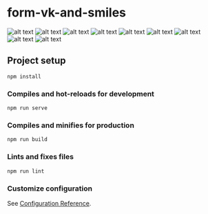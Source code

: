 # form-vk-and-smiles



![alt text](https://github.com/AskarSaliakhov/form-vk-and-smiles/blob/main/screenshots/screen1.png)
![alt text](https://github.com/AskarSaliakhov/form-vk-and-smiles/blob/main/screenshots/screen2.png)
![alt text](https://github.com/AskarSaliakhov/form-vk-and-smiles/blob/main/screenshots/screen3.png)
![alt text](https://github.com/AskarSaliakhov/form-vk-and-smiles/blob/main/screenshots/screen4.png)
![alt text](https://github.com/AskarSaliakhov/form-vk-and-smiles/blob/main/screenshots/screen5.png)
![alt text](https://github.com/AskarSaliakhov/form-vk-and-smiles/blob/main/screenshots/screen6.png)
![alt text](https://github.com/AskarSaliakhov/form-vk-and-smiles/blob/main/screenshots/screen7.png)
![alt text](https://github.com/AskarSaliakhov/form-vk-and-smiles/blob/main/screenshots/screen8.png)
![alt text](https://github.com/AskarSaliakhov/form-vk-and-smiles/blob/main/screenshots/screen9.png)

## Project setup
```
npm install
```

### Compiles and hot-reloads for development
```
npm run serve
```

### Compiles and minifies for production
```
npm run build
```

### Lints and fixes files
```
npm run lint
```

### Customize configuration
See [Configuration Reference](https://cli.vuejs.org/config/).
